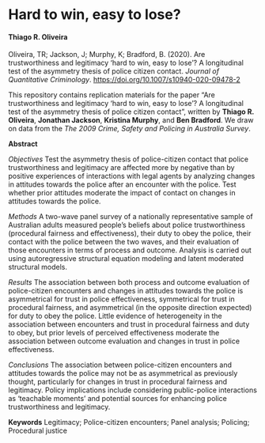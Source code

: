 # Hard to win, easy to lose?
#### Thiago R. Oliveira 

Oliveira, TR; Jackson, J; Murphy, K; Bradford, B. (2020).  Are trustworthiness and legitimacy ‘hard to win, easy to lose’? A longitudinal test of the asymmetry thesis of police citizen contact. *Journal of Quantitative Criminology*. https://doi.org/10.1007/s10940-020-09478-2

This repository contains replication materials for the paper “Are trustworthiness and legitimacy ‘hard to win, easy to lose’? A longitudinal test of the asymmetry thesis of police citizen contact”, written by **Thiago R. Oliveira**, **Jonathan Jackson**, **Kristina Murphy**, and **Ben Bradford**. We draw on data from the *The 2009 Crime, Safety and Policing in Australia Survey*.

**Abstract**

*Objectives*
Test the asymmetry thesis of police-citizen contact that police trustworthiness and legitimacy are affected more by negative than by positive experiences of interactions with legal agents by analyzing changes in attitudes towards the police after an encounter with the police. Test whether prior attitudes moderate the impact of contact on changes in attitudes towards the police.  

*Methods* 
A two-wave panel survey of a nationally representative sample of Australian adults measured people’s beliefs about police trustworthiness (procedural fairness and effectiveness), their duty to obey the police, their contact with the police between the two waves, and their evaluation of those encounters in terms of process and outcome. Analysis is carried out using autoregressive structural equation modeling and latent moderated structural models.  

*Results* 
The association between both process and outcome evaluation of police-citizen encounters and changes in attitudes towards the police is asymmetrical for trust in police effectiveness, symmetrical for trust in procedural fairness, and asymmetrical (in the opposite direction expected) for duty to obey the police. Little evidence of heterogeneity in the association between encounters and trust in procedural fairness and duty to obey, but prior levels of perceived effectiveness moderate the association between outcome evaluation and changes in trust in police effectiveness.  

*Conclusions* 
The association between police-citizen encounters and attitudes towards the police may not be as asymmetrical as previously thought, particularly for changes in trust in procedural fairness and legitimacy. Policy implications include considering public-police interactions as ‘teachable moments’ and potential sources for enhancing police trustworthiness and legitimacy.

**Keywords**
Legitimacy; Police-citizen encounters; Panel analysis; Policing; Procedural justice
